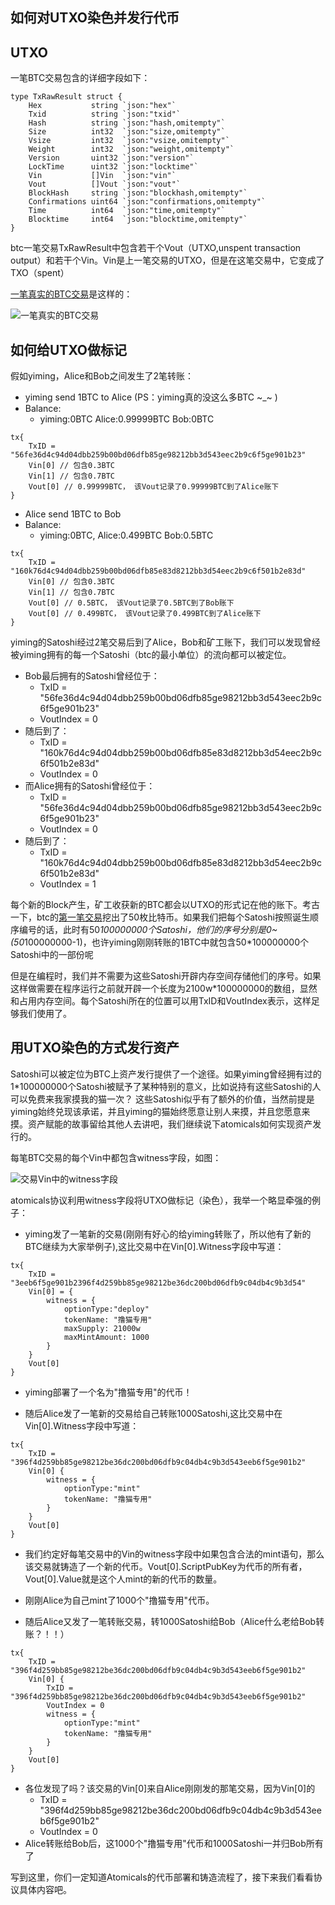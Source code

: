 
## 如何对UTXO染色并发行代币

## UTXO
一笔BTC交易包含的详细字段如下：

``` 
type TxRawResult struct {
	Hex           string `json:"hex"`
	Txid          string `json:"txid"`
	Hash          string `json:"hash,omitempty"`
	Size          int32  `json:"size,omitempty"`
	Vsize         int32  `json:"vsize,omitempty"`
	Weight        int32  `json:"weight,omitempty"`
	Version       uint32 `json:"version"`
	LockTime      uint32 `json:"locktime"`
	Vin           []Vin  `json:"vin"`
	Vout          []Vout `json:"vout"`
	BlockHash     string `json:"blockhash,omitempty"`
	Confirmations uint64 `json:"confirmations,omitempty"`
	Time          int64  `json:"time,omitempty"`
	Blocktime     int64  `json:"blocktime,omitempty"`
}
``` 

btc一笔交易TxRawResult中包含若干个Vout（UTXO,unspent transaction output）和若干个Vin。Vin是上一笔交易的UTXO，但是在这笔交易中，它变成了TXO（spent）

[一笔真实的BTC交易](https://mempool.space/zh/tx/00425a7ef7e3387efcf754c6df2e037025f15b5b1b00bcac1429cb49a3a17353)是这样的：

![一笔真实的BTC交易](https://github.com/yimingWOW/atomicals-indexer/atomicals-core/tree/main/doc/pic/uxto.png)


## 如何给UTXO做标记
假如yiming，Alice和Bob之间发生了2笔转账：

- yiming send 1BTC to Alice    (PS：yiming真的没这么多BTC ~_~ )
- Balance: 
    - yiming:0BTC Alice:0.99999BTC Bob:0BTC
``` 
tx{
    TxID = "56fe36d4c94d04dbb259b00bd06dfb85ge98212bb3d543eec2b9c6f5ge901b23"
    Vin[0] // 包含0.3BTC
    Vin[1] // 包含0.7BTC
    Vout[0] // 0.99999BTC， 该Vout记录了0.99999BTC到了Alice账下
}
``` 

- Alice send 1BTC to Bob
- Balance: 
    - yiming:0BTC, Alice:0.499BTC Bob:0.5BTC
``` 
tx{
    TxID = "160k76d4c94d04dbb259b00bd06dfb85e83d8212bb3d54eec2b9c6f501b2e83d"
    Vin[0] // 包含0.3BTC
    Vin[1] // 包含0.7BTC
    Vout[0] // 0.5BTC， 该Vout记录了0.5BTC到了Bob账下
    Vout[0] // 0.499BTC， 该Vout记录了0.499BTC到了Alice账下
}
``` 


yiming的Satoshi经过2笔交易后到了Alice，Bob和矿工账下，我们可以发现曾经被yiming拥有的每一个Satoshi（btc的最小单位）的流向都可以被定位。

- Bob最后拥有的Satoshi曾经位于：
    - TxID = "56fe36d4c94d04dbb259b00bd06dfb85ge98212bb3d543eec2b9c6f5ge901b23" 
    - VoutIndex = 0
- 随后到了：
    - TxID = "160k76d4c94d04dbb259b00bd06dfb85e83d8212bb3d54eec2b9c6f501b2e83d" 
    - VoutIndex = 0
- 而Alice拥有的Satoshi曾经位于：
    - TxID = "56fe36d4c94d04dbb259b00bd06dfb85ge98212bb3d543eec2b9c6f5ge901b23" 
    - VoutIndex = 0
- 随后到了：
    - TxID = "160k76d4c94d04dbb259b00bd06dfb85e83d8212bb3d54eec2b9c6f501b2e83d" 
    - VoutIndex = 1


每个新的Block产生，矿工收获新的BTC都会以UTXO的形式记在他的账下。考古一下，btc的[第一笔交易](https://mempool.space/zh/tx/4a5e1e4baab89f3a32518a88c31bc87f618f76673e2cc77ab2127b7afdeda33b)挖出了50枚比特币。如果我们把每个Satoshi按照诞生顺序编号的话，此时有50*100000000个Satoshi，他们的序号分别是0~(50*100000000-1)，也许yiming刚刚转账的1BTC中就包含50*100000000个Satoshi中的一部份呢

但是在编程时，我们并不需要为这些Satoshi开辟内存空间存储他们的序号。如果这样做需要在程序运行之前就开辟一个长度为2100w*100000000的数组，显然和占用内存空间。每个Satoshi所在的位置可以用TxID和VoutIndex表示，这样足够我们使用了。

## 用UTXO染色的方式发行资产
Satoshi可以被定位为BTC上资产发行提供了一个途径。如果yiming曾经拥有过的1*100000000个Satoshi被赋予了某种特别的意义，比如说持有这些Satoshi的人可以免费来我家摸我的猫一次？
这些Satoshi似乎有了额外的价值，当然前提是yiming始终兑现该承诺，并且yiming的猫始终愿意让别人来摸，并且您愿意来摸。资产赋能的故事留给其他人去讲吧，我们继续说下atomicals如何实现资产发行的。

每笔BTC交易的每个Vin中都包含witness字段，如图：

![交易Vin中的witness字段](https://github.com/yimingWOW/atomicals-indexer/atomicals-core/tree/main/doc/pic/uxtoDetails.png)

atomicals协议利用witness字段将UTXO做标记（染色），我举一个略显牵强的例子：

- yiming发了一笔新的交易(刚刚有好心的给yiming转账了，所以他有了新的BTC继续为大家举例子),这比交易中在Vin[0].Witness字段中写道：

``` 
tx{
    TxID = "3eeb6f5ge901b2396f4d259bb85ge98212be36dc200bd06dfb9c04db4c9b3d54"
    Vin[0] = {
        witness = {
            optionType:"deploy"
            tokenName: "撸猫专用"
            maxSupply: 21000w
            maxMintAmount: 1000
        }
    }
    Vout[0]
}
``` 

- yiming部署了一个名为"撸猫专用"的代币！

- 随后Alice发了一笔新的交易给自己转账1000Satoshi,这比交易中在Vin[0].Witness字段中写道：
``` 
tx{
    TxID = "396f4d259bb85ge98212be36dc200bd06dfb9c04db4c9b3d543eeb6f5ge901b2"
    Vin[0] {
        witness = {
            optionType:"mint"
            tokenName: "撸猫专用"
        }
    }
    Vout[0]
}
``` 

- 我们约定好每笔交易中的Vin的witness字段中如果包含合法的mint语句，那么该交易就铸造了一个新的代币。Vout[0].ScriptPubKey为代币的所有者，Vout[0].Value就是这个人mint的新的代币的数量。
- 刚刚Alice为自己mint了1000个"撸猫专用"代币。

- 随后Alice又发了一笔转账交易，转1000Satoshi给Bob（Alice什么老给Bob转账？！！）
``` 
tx{
    TxID = "396f4d259bb85ge98212be36dc200bd06dfb9c04db4c9b3d543eeb6f5ge901b2"
    Vin[0] {
        TxID = "396f4d259bb85ge98212be36dc200bd06dfb9c04db4c9b3d543eeb6f5ge901b2"
        VoutIndex = 0
        witness = {
            optionType:"mint"
            tokenName: "撸猫专用"
        }
    }
    Vout[0] 
}
``` 
- 各位发现了吗？该交易的Vin[0]来自Alice刚刚发的那笔交易，因为Vin[0]的        
    - TxID = "396f4d259bb85ge98212be36dc200bd06dfb9c04db4c9b3d543eeb6f5ge901b2"
    - VoutIndex = 0
- Alice转账给Bob后，这1000个"撸猫专用"代币和1000Satoshi一并归Bob所有了

写到这里，你们一定知道Atomicals的代币部署和铸造流程了，接下来我们看看协议具体内容吧。
